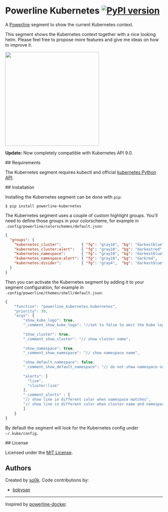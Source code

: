 # Powerline Kubernetes [![PyPI version](https://badge.fury.io/py/powerline-kubernetes.svg)](https://badge.fury.io/py/powerline-kubernetes)

A [Powerline](https://github.com/powerline/powerline) segment to show the current Kubernetes context.

This segment shows the Kubernetes context together with a nice looking helm. Please feel free to propose more features and give me ideas on how to improve it.

<img src="screenshot.png" width="300">


**Update:** Now completely compatible with Kubernetes API 9.0.

## Requirements

The Kubernetes segment requires kubectl and official [kubernetes Python API](https://pypi.org/project/kubernetes/).

## Installation

Installing the Kubernetes segment can be done with `pip`:

```
$ pip install powerline-kubernetes
```

The Kubernetes segment uses a couple of custom highlight groups. You'll need to define those groups in your colorscheme, for example in `.config/powerline/colorschemes/default.json`:

```json
{
  "groups": {
    "kubernetes_cluster":         { "fg": "gray10", "bg": "darkestblue", "attrs": [] },
    "kubernetes_cluster:alert":   { "fg": "gray10", "bg": "darkestred",  "attrs": [] },
    "kubernetes_namespace":       { "fg": "gray10", "bg": "darkestblue", "attrs": [] },
    "kubernetes_namespace:alert": { "fg": "gray10", "bg": "darkred",     "attrs": [] },
    "kubernetes:divider":         { "fg": "gray4",  "bg": "darkestblue", "attrs": [] }
  }
}
```

Then you can activate the Kubernetes segment by adding it to your segment configuration, for example in `.config/powerline/themes/shell/default.json`:

```javascript
{
    "function": "powerline_kubernetes.kubernetes",
    "priority": 30,
    "args": {
        "show_kube_logo": true,
        "_comment_show_kube_logo": "//set to false to omit the Kube logo",
        
        "show_cluster": true,
        "_comment_show_cluster": "// show cluster name",
        
        "show_namespace": true,
        "_comment_show_namespace": "// show namespace name",
        
        "show_default_namespace": false,
        "_comment_show_default_namespace": "// do not show namespace name if it's default",
        
        "alerts": [
          "live",
          "cluster:live"
        ],
        "_comment_alerts" : [
        "// show line in different color when namespace matches",
        "// show line in different color when cluster name and namespace match"
        ]
    }
}
```

By default the segment will look for the Kubernetes config under `~/.kube/config`.


## License

Licensed under the [MIT License](LICENSE).


## Authors

Created by [so0k](https://github.com/so0k/). Code contributions by:
- [bokysan](https://github.com/bokysan)


---

Inspired by [powerline-docker](https://github.com/adrianmo/powerline-docker).
